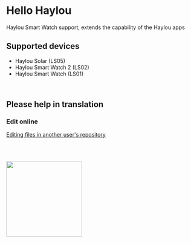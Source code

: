 # Hello Haylou

Haylou Smart Watch support, extends the capability of the Haylou apps

## Supported devices
- Haylou Solar (LS05)
- Haylou Smart Watch 2 (LS02)
- Haylou Smart Watch (LS01)
    
<br>

## Please help in translation

### Edit online
[Editing files in another user's repository](https://docs.github.com/en/github/managing-files-in-a-repository/editing-files-in-another-users-repository)

<br>
<br>

<a href="https://play.google.com/store/apps/details?id=hu.tiborsosdevs.haylou.hello" target="_blank"><img src="https://play.google.com/intl/en_us/badges/static/images/badges/en_badge_web_generic.png" align="left" width="200" target="_blank"></a>
